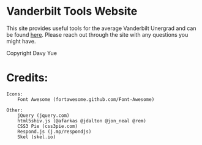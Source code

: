 # Vanderbilt Tools Website

This site provides useful tools for the average Vanderbilt Unergrad and can be found [here](davyyue.github.io/Vanderbilt_Tools). 
Please reach out through the site with any questions you might have.


Copyright Davy Yue

# Credits:

	Icons:
		Font Awesome (fortawesome.github.com/Font-Awesome)

	Other:
		jQuery (jquery.com)
		html5shiv.js (@afarkas @jdalton @jon_neal @rem)
		CSS3 Pie (css3pie.com)
		Respond.js (j.mp/respondjs)
		Skel (skel.io)
